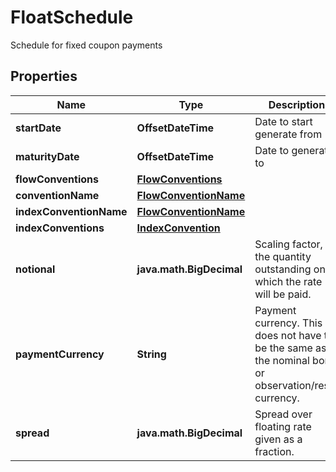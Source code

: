 

# FloatSchedule

Schedule for fixed coupon payments

## Properties

Name | Type | Description | Notes
------------ | ------------- | ------------- | -------------
**startDate** | **OffsetDateTime** | Date to start generate from |  [optional]
**maturityDate** | **OffsetDateTime** | Date to generate to |  [optional]
**flowConventions** | [**FlowConventions**](FlowConventions.md) |  |  [optional]
**conventionName** | [**FlowConventionName**](FlowConventionName.md) |  |  [optional]
**indexConventionName** | [**FlowConventionName**](FlowConventionName.md) |  |  [optional]
**indexConventions** | [**IndexConvention**](IndexConvention.md) |  |  [optional]
**notional** | **java.math.BigDecimal** | Scaling factor, the quantity outstanding on which the rate will be paid. |  [optional]
**paymentCurrency** | **String** | Payment currency. This does not have to be the same as the nominal bond or observation/reset currency. |  [optional]
**spread** | **java.math.BigDecimal** | Spread over floating rate given as a fraction. |  [optional]




